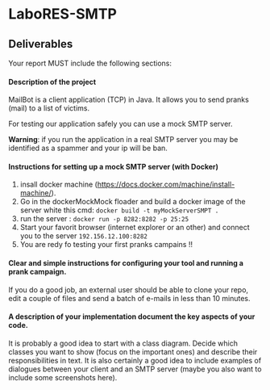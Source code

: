 # LaboRES-SMTP

## Deliverables

Your report MUST include the following sections:

#### Description of the project

MailBot is a client application (TCP) in Java. It allows you to send pranks (mail) to a list of victims.

For testing our application safely you can use a mock SMTP server.
  
**Warning**: if you run the application in a real SMTP server you may be identified as a spammer and your ip will be ban. 
 
#### Instructions for setting up a mock SMTP server (with Docker) 

1. insall docker machine (https://docs.docker.com/machine/install-machine/).
2. Go in the dockerMockMock floader and build a docker image of the server white this cmd: `docker build -t myMockServerSMPT .` 
3.	run the server :	`docker run -p 8282:8282 -p 25:25`
4.	Start your favorit browser (internet explorer or an other) and connect you to the server 
	`192.156.12.100:8282`
5. You are redy fo testing your first pranks campains !!

#### Clear and simple instructions for configuring your tool and running a prank campaign. 

If you do a good job, an external user should be able to clone your repo, edit a couple of files and send a batch of e-mails in less than 10 minutes.

#### A description of your implementation document the key aspects of your code. 

It is probably a good idea to start with a class diagram. Decide which classes you want to show (focus on the important ones) and describe their responsibilities in text. It is also certainly a good idea to include examples of dialogues between your client and an SMTP server (maybe you also want to include some screenshots here).